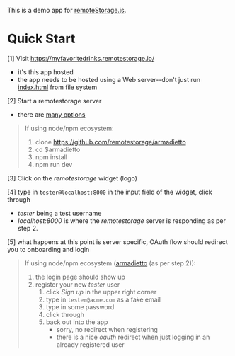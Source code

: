 This is a demo app for [remoteStorage.js](http://remotestorage.io/integrate/).

# Quick Start

[1] Visit https://myfavoritedrinks.remotestorage.io/

* it's this app hosted
* the app needs to be hosted using a Web server--don't just run [index.html](index.html) from file system

[2] Start a remotestorage server

* there are [many options](https://wiki.remotestorage.io/Servers)

> If using node/npm ecosystem:
>
> 1. clone https://github.com/remotestorage/armadietto
> 1. cd $armadietto
> 1. npm install
> 1. npm run dev

[3] Click on the *remotestorage* widget (logo)

[4] type in `tester@localhost:8000` in the input field of the widget, click through

* *tester* being a test username
* *localhost:8000* is where the *remotestorage* server is responding as per step 2.

[5] what happens at this point is server specific, OAuth flow should redirect you to onboarding and login

> If using node/npm ecosystem ([armadietto](https://github.com/remotestorage/armadietto) (as per step 2)):
>
> 1. the login page should show up
> 1. register your new *tester* user
>     1. click *Sign up* in the upper right corner
>     1. type in `tester@acme.com` as a fake email
>     1. type in some password
>     1. click through
>     1. back out into the app
>         * sorry, no redirect when registering
>         * there is a nice *oauth* redirect when just logging in an already registered user
